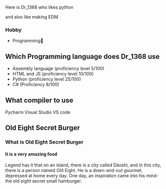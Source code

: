 

Here is Dr_1368 who likes python

and also like making EDM

### Hobby

- Programming📄


Which Programming language does Dr_1368 use
---------------------------------------------

- Assembly language (proficiency level 5/100)
- HTML and JS (proficiency level 10/100)
- Python (proficiency level 25/100)
- C# (Proficiency 8/100)

What compiler to use
--------------------

Pycharm
Visual Studio
VS code

Old Eight Secret Burger
-----------------------

### What is Old Eight Secret Burger

#### It is a very amazing food

Legend has it that on an island, there is a city called Dǎoshì, and in this city, there is a person named Old Eight. He is a down-and-out gourmet, depressed at home every day. One day, an inspiration came into his mind-the old eight secret small hamburger.



<!---
Bosegluon/Bosegluon is a ✨ special ✨ repository because its `README.md` (this file) appears on your GitHub profile.
You can click the Preview link to take a look at your changes.
--->
